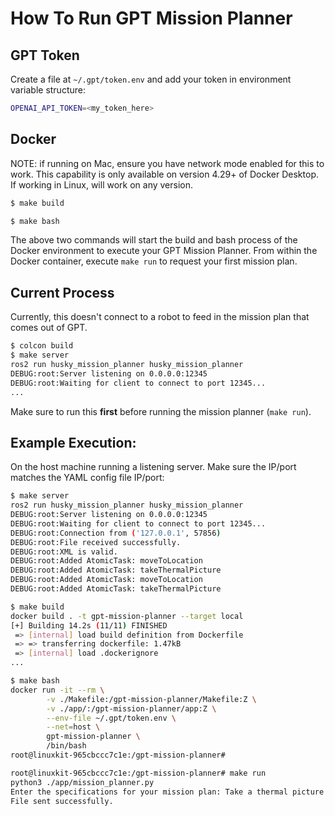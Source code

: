 # How To Run GPT Mission Planner
## GPT Token
Create a file at `~/.gpt/token.env` and add your token in environment variable structure:
```bash
OPENAI_API_TOKEN=<my_token_here>
```

## Docker
NOTE: if running on Mac, ensure you have network mode enabled for this to work. This capability is only available on version 4.29+ of Docker Desktop.
If working in Linux, will work on any version.

```bash
$ make build
```

```bash
$ make bash
```

The above two commands will start the build and bash process of the Docker environment to execute your GPT Mission Planner.
From within the Docker container, execute `make run` to request your first mission plan.

## Current Process
Currently, this doesn't connect to a robot to feed in the mission plan that comes out of GPT.
```bash
$ colcon build
$ make server
ros2 run husky_mission_planner husky_mission_planner
DEBUG:root:Server listening on 0.0.0.0:12345
DEBUG:root:Waiting for client to connect to port 12345...
...
```
Make sure to run this **first** before running the mission planner (`make run`). 

## Example Execution:
On the host machine running a listening server. Make sure the IP/port matches the YAML config file IP/port:
```bash
$ make server
ros2 run husky_mission_planner husky_mission_planner
DEBUG:root:Server listening on 0.0.0.0:12345
DEBUG:root:Waiting for client to connect to port 12345...
DEBUG:root:Connection from ('127.0.0.1', 57856)
DEBUG:root:File received successfully.
DEBUG:root:XML is valid.
DEBUG:root:Added AtomicTask: moveToLocation
DEBUG:root:Added AtomicTask: takeThermalPicture
DEBUG:root:Added AtomicTask: moveToLocation
DEBUG:root:Added AtomicTask: takeThermalPicture
```

```bash
$ make build
docker build . -t gpt-mission-planner --target local
[+] Building 14.2s (11/11) FINISHED                                                                                                                            docker:desktop-linux
 => [internal] load build definition from Dockerfile                                                                                                                           0.0s
 => => transferring dockerfile: 1.47kB                                                                                                                                         0.0s
 => [internal] load .dockerignore         
...

$ make bash
docker run -it --rm \
        -v ./Makefile:/gpt-mission-planner/Makefile:Z \
        -v ./app/:/gpt-mission-planner/app:Z \
        --env-file ~/.gpt/token.env \
        --net=host \
        gpt-mission-planner \
        /bin/bash
root@linuxkit-965cbccc7c1e:/gpt-mission-planner#

root@linuxkit-965cbccc7c1e:/gpt-mission-planner# make run
python3 ./app/mission_planner.py
Enter the specifications for your mission plan: Take a thermal picture of every other tree on the farm.
File sent successfully.
```